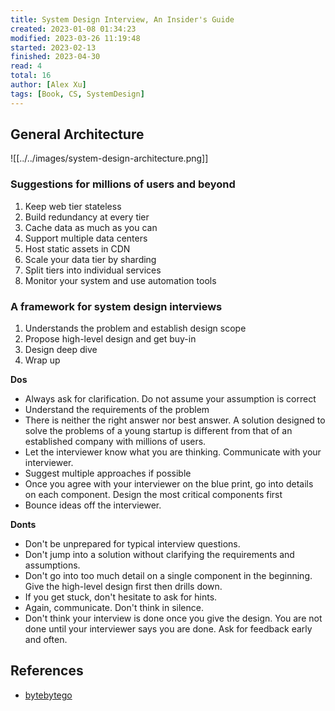 ```yaml
---
title: System Design Interview, An Insider's Guide
created: 2023-01-08 01:34:23
modified: 2023-03-26 11:19:48
started: 2023-02-13
finished: 2023-04-30
read: 4
total: 16
author: [Alex Xu]
tags: [Book, CS, SystemDesign]
---
```


## General Architecture

![[../../images/system-design-architecture.png]]

### Suggestions for millions of users and beyond

1. Keep web tier stateless
2. Build redundancy at every tier
3. Cache data as much as you can
4. Support multiple data centers
5. Host static assets in CDN
6. Scale your data tier by sharding
7. Split tiers into individual services
8. Monitor your system and use automation tools

### A framework for system design interviews

1. Understands the problem and establish design scope
2. Propose high-level design and get buy-in
3. Design deep dive
4. Wrap up

**Dos**

- Always ask for clarification. Do not assume your assumption is correct
- Understand the requirements of the problem
- There is neither the right answer nor best answer. A solution designed to solve the problems of a young startup is different from that of an established company with millions of users.
- Let the interviewer know what you are thinking. Communicate with your interviewer.
- Suggest multiple approaches if possible
- Once you agree with your interviewer on the blue print, go into details on each component. Design the most critical components first
- Bounce ideas off the interviewer.

**Donts**

- Don't be unprepared for typical interview questions.
- Don't jump into a solution without clarifying the requirements and assumptions.
- Don't go into too much detail on a single component in the beginning. Give the high-level design first then drills down.
- If you get stuck, don't hesitate to ask for hints.
- Again, communicate. Don't think in silence.
- Don't think your interview is done once you give the design. You are not done until your interviewer says you are done. Ask for feedback early and often.

## References

- [bytebytego](https://blog.bytebytego.com/)
